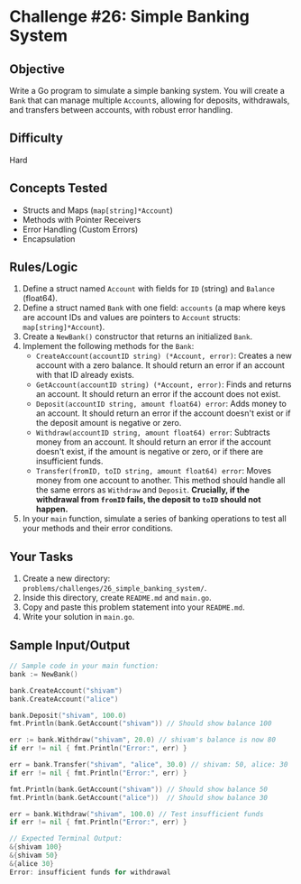 # Challenge #26: Simple Banking System

## Objective
Write a Go program to simulate a simple banking system. You will create a `Bank` that can manage multiple `Account`s, allowing for deposits, withdrawals, and transfers between accounts, with robust error handling.

## Difficulty
Hard

## Concepts Tested
* Structs and Maps (`map[string]*Account`)
* Methods with Pointer Receivers
* Error Handling (Custom Errors)
* Encapsulation

## Rules/Logic
1.  Define a struct named `Account` with fields for `ID` (string) and `Balance` (float64).
2.  Define a struct named `Bank` with one field: `accounts` (a map where keys are account IDs and values are pointers to `Account` structs: `map[string]*Account`).
3.  Create a `NewBank()` constructor that returns an initialized `Bank`.
4.  Implement the following methods for the `Bank`:
    * `CreateAccount(accountID string) (*Account, error)`: Creates a new account with a zero balance. It should return an error if an account with that ID already exists.
    * `GetAccount(accountID string) (*Account, error)`: Finds and returns an account. It should return an error if the account does not exist.
    * `Deposit(accountID string, amount float64) error`: Adds money to an account. It should return an error if the account doesn't exist or if the deposit amount is negative or zero.
    * `Withdraw(accountID string, amount float64) error`: Subtracts money from an account. It should return an error if the account doesn't exist, if the amount is negative or zero, or if there are insufficient funds.
    * `Transfer(fromID, toID string, amount float64) error`: Moves money from one account to another. This method should handle all the same errors as `Withdraw` and `Deposit`. **Crucially, if the withdrawal from `fromID` fails, the deposit to `toID` should not happen.**
5.  In your `main` function, simulate a series of banking operations to test all your methods and their error conditions.

## Your Tasks
1.  Create a new directory: `problems/challenges/26_simple_banking_system/`.
2.  Inside this directory, create `README.md` and `main.go`.
3.  Copy and paste this problem statement into your `README.md`.
4.  Write your solution in `main.go`.

## Sample Input/Output

```go
// Sample code in your main function:
bank := NewBank()

bank.CreateAccount("shivam")
bank.CreateAccount("alice")

bank.Deposit("shivam", 100.0)
fmt.Println(bank.GetAccount("shivam")) // Should show balance 100

err := bank.Withdraw("shivam", 20.0) // shivam's balance is now 80
if err != nil { fmt.Println("Error:", err) }

err = bank.Transfer("shivam", "alice", 30.0) // shivam: 50, alice: 30
if err != nil { fmt.Println("Error:", err) }

fmt.Println(bank.GetAccount("shivam")) // Should show balance 50
fmt.Println(bank.GetAccount("alice"))  // Should show balance 30

err = bank.Withdraw("shivam", 100.0) // Test insufficient funds
if err != nil { fmt.Println("Error:", err) }

// Expected Terminal Output:
&{shivam 100}
&{shivam 50}
&{alice 30}
Error: insufficient funds for withdrawal
